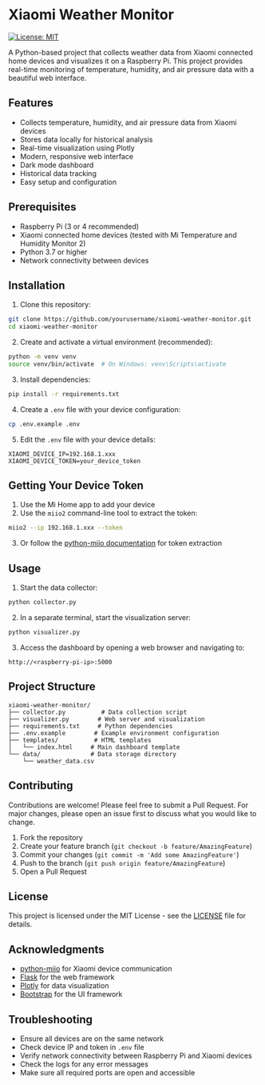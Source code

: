 # Xiaomi Weather Monitor

[![License: MIT](https://img.shields.io/badge/License-MIT-yellow.svg)](https://opensource.org/licenses/MIT)

A Python-based project that collects weather data from Xiaomi connected home devices and visualizes it on a Raspberry Pi. This project provides real-time monitoring of temperature, humidity, and air pressure data with a beautiful web interface.

## Features
- Collects temperature, humidity, and air pressure data from Xiaomi devices
- Stores data locally for historical analysis
- Real-time visualization using Plotly
- Modern, responsive web interface
- Dark mode dashboard
- Historical data tracking
- Easy setup and configuration

## Prerequisites
- Raspberry Pi (3 or 4 recommended)
- Xiaomi connected home devices (tested with Mi Temperature and Humidity Monitor 2)
- Python 3.7 or higher
- Network connectivity between devices

## Installation

1. Clone this repository:
```bash
git clone https://github.com/yourusername/xiaomi-weather-monitor.git
cd xiaomi-weather-monitor
```

2. Create and activate a virtual environment (recommended):
```bash
python -m venv venv
source venv/bin/activate  # On Windows: venv\Scripts\activate
```

3. Install dependencies:
```bash
pip install -r requirements.txt
```

4. Create a `.env` file with your device configuration:
```bash
cp .env.example .env
```

5. Edit the `.env` file with your device details:
```
XIAOMI_DEVICE_IP=192.168.1.xxx
XIAOMI_DEVICE_TOKEN=your_device_token
```

## Getting Your Device Token

1. Use the Mi Home app to add your device
2. Use the `miio2` command-line tool to extract the token:
```bash
miio2 --ip 192.168.1.xxx --token
```
3. Or follow the [python-miio documentation](https://python-miio.readthedocs.io/en/latest/discovery.html) for token extraction

## Usage

1. Start the data collector:
```bash
python collector.py
```

2. In a separate terminal, start the visualization server:
```bash
python visualizer.py
```

3. Access the dashboard by opening a web browser and navigating to:
```
http://<raspberry-pi-ip>:5000
```

## Project Structure
```
xiaomi-weather-monitor/
├── collector.py          # Data collection script
├── visualizer.py        # Web server and visualization
├── requirements.txt     # Python dependencies
├── .env.example        # Example environment configuration
├── templates/          # HTML templates
│   └── index.html     # Main dashboard template
└── data/              # Data storage directory
    └── weather_data.csv
```

## Contributing

Contributions are welcome! Please feel free to submit a Pull Request. For major changes, please open an issue first to discuss what you would like to change.

1. Fork the repository
2. Create your feature branch (`git checkout -b feature/AmazingFeature`)
3. Commit your changes (`git commit -m 'Add some AmazingFeature'`)
4. Push to the branch (`git push origin feature/AmazingFeature`)
5. Open a Pull Request

## License

This project is licensed under the MIT License - see the [LICENSE](LICENSE) file for details.

## Acknowledgments

- [python-miio](https://github.com/rytilahti/python-miio) for Xiaomi device communication
- [Flask](https://flask.palletsprojects.com/) for the web framework
- [Plotly](https://plotly.com/) for data visualization
- [Bootstrap](https://getbootstrap.com/) for the UI framework

## Troubleshooting

- Ensure all devices are on the same network
- Check device IP and token in `.env` file
- Verify network connectivity between Raspberry Pi and Xiaomi devices
- Check the logs for any error messages
- Make sure all required ports are open and accessible 